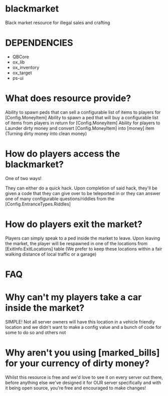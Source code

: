 # blackmarket
Black market resource for illegal sales and crafting

# DEPENDENCIES

- QBCore
- ox_lib
- ox_inventory
- ox_target
- ps-ui

# What does resource provide?

Ability to spawn peds that can sell a configurable list of items to players for [Config.MoneyItem]
Ability to spawn a ped that will buy a configurable list of items from players in return for [Config.MoneyItem]
Ability for players to Launder dirty money and convert [Config.MoneyItem] into [money] item (Turning dirty money into clean money)

# How do players access the blackmarket?

One of two ways!

They can either do a quick hack. Upon completion of said hack, they'll be given a code that they can give over to be teleported in or they can answer one of many
configurable questions/riddles from the [Config.EntranceTypes.Riddles]

# How do players exit the market?

Players can simply speak to a ped inside the market to leave. Upon leaving the market, the player will be respawned in one of the locations from [ExitInfo.ExitLocations] table (We prefer to keep these locations within a fair walking distance of local traffic or a garage)

# FAQ

# Why can't my players take a car inside the market?

SIMPLE! Not all server owners will have this location in a vehicle friendly location and we didn't want to make a config value and a bunch of code for some to do so and others not

# Why aren't you using [marked_bills] for your currency of dirty money?

Whilst this resource is free and we'd love to see it on every server out there, before anything else we've designed it for OUR server specifically and with it being open source, you're free and encouraged to make changes!